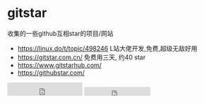 # gitstar
收集的一些github互相star的项目/网站

* https://linux.do/t/topic/498246 L站大佬开发,免费,超级无敌好用
* https://gitstar.com.cn/ 免费用三天, 约40 star
* https://www.gitstarhub.com/
* https://githubstar.com/


<iframe src="https://ghbtns.com/github-btn.html?user=twbs&repo=bootstrap&type=star&count=true&size=large" frameborder="0" scrolling="0" width="170" height="30" title="GitHub"></iframe>

<iframe src="https://ghbtns.com/github-btn.html?user=twbs&repo=bootstrap&type=star&count=true" frameborder="0" scrolling="0" width="150" height="20" title="GitHub"></iframe>
